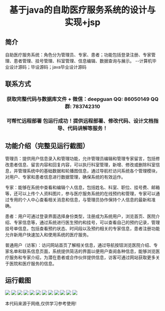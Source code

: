 <p><h1 align="center">基于java的自助医疗服务系统的设计与实现+jsp</h1></p>

## 简介
自助医疗服务系统：角色分为管理员、专家、患者；功能包括登录注册、专家管理、患者管理、挂号管理、科室管理、信息编辑、数据查询与展示。    --计算机毕业设计源码；毕设源码；java毕业设计源码


## 联系方式
<p><h3 align="center">获取完整代码与数据库文件 + 微信：deepguan QQ: 86050149 QQ群: 783742310</h3></p>
<p><h3 align="center">可帮忙远程部署 包运行成功！提供远程部署、修改代码、设计文档指导、代码讲解等服务！</h3></p>

## 功能介绍（完整见运行截图）
管理员：提供用户信息录入和管理功能，允许管理员编辑和管理专家留言，包括修改患者信息、留言内容和回复内容，可以执行科室管理，新增、修改或删除科室信息，并管理系统中的基础数据和轮播图信息，通过导航栏访问系统各个管理模块，对用户、专家和患者信息进行数据管理，确保系统的有效运作。

专家：能够在系统中查看和编辑个人信息，包括姓名、科室、职位、挂号费、邮箱等，还可以上传个人资料图片，参与医疗服务系统的在线预约和管理，专家可以通过专用的个人中心查看相关消息和信息，与管理员协作保持个人信息的最新和准确。

患者：用户可通过登录界面选择身份类型，注册成为系统用户，浏览首页、医院介绍、专家信息等，通过系统进行医生预约和挂号，可以查看自己的预约记录，管理挂号单信息，包括查看预约状态、时间段以及预约相关的专家信息，患者注册功能允许新用户快速加入和使用系统的医疗服务。

普通用户（访客）：访问网站首页了解相关信息，通过导航按钮浏览医院介绍、专家名单和联系信息页面，系统提供简洁的界面以便用户查阅各种信息，能够浏览医疗服务和专家介绍，为潜在患者或合作伙伴提供信息，访客可通过网站获取更多关于医院和医疗服务的信息。


## 运行截图
![](https://bs-1329754181.cos.ap-shanghai.myqcloud.com/ssm/JavaSelfServiceMedicalSystem/img/001.jpg)
![](https://bs-1329754181.cos.ap-shanghai.myqcloud.com/ssm/JavaSelfServiceMedicalSystem/img/002.jpg)
![](https://bs-1329754181.cos.ap-shanghai.myqcloud.com/ssm/JavaSelfServiceMedicalSystem/img/003.jpg)
![](https://bs-1329754181.cos.ap-shanghai.myqcloud.com/ssm/JavaSelfServiceMedicalSystem/img/004.jpg)
![](https://bs-1329754181.cos.ap-shanghai.myqcloud.com/ssm/JavaSelfServiceMedicalSystem/img/005.jpg)
![](https://bs-1329754181.cos.ap-shanghai.myqcloud.com/ssm/JavaSelfServiceMedicalSystem/img/006.jpg)
![](https://bs-1329754181.cos.ap-shanghai.myqcloud.com/ssm/JavaSelfServiceMedicalSystem/img/007.jpg)
![](https://bs-1329754181.cos.ap-shanghai.myqcloud.com/ssm/JavaSelfServiceMedicalSystem/img/008.jpg)
![](https://bs-1329754181.cos.ap-shanghai.myqcloud.com/ssm/JavaSelfServiceMedicalSystem/img/009.jpg)
![](https://bs-1329754181.cos.ap-shanghai.myqcloud.com/ssm/JavaSelfServiceMedicalSystem/img/010.jpg)
![](https://bs-1329754181.cos.ap-shanghai.myqcloud.com/ssm/JavaSelfServiceMedicalSystem/img/011.jpg)
![](https://bs-1329754181.cos.ap-shanghai.myqcloud.com/ssm/JavaSelfServiceMedicalSystem/img/012.jpg)

<p>本代码来源于网络,仅供学习参考使用!</p>
